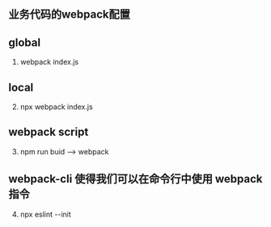 ## 业务代码的webpack配置

## global
  1. webpack index.js
## local
  2. npx webpack index.js
## webpack  script
  3. npm run buid --> webpack
## webpack-cli 使得我们可以在命令行中使用 webpack指令
  4. npx eslint --init
